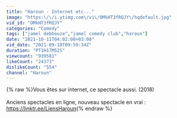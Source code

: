 ```yaml
---
title: "Haroun - Internet etc..."
image: "https:\/\/i.ytimg.com\/vi\/OMkHT3fRQJY\/hqdefault.jpg"
vid_id: "OMkHT3fRQJY"
categories: "Comedy"
tags: ["jamel debbouze","jamel comedy club","haroun"]
date: "2021-10-11T04:02:08+03:00"
vid_date: "2021-09-10T09:59:34Z"
duration: "PT1H17M52S"
viewcount: "939581"
likeCount: "24373"
dislikeCount: "554"
channel: "Haroun"
---
```

{% raw %}Vous êtes sur internet, ce spectacle aussi. (2018)<br /><br />Anciens spectacles en ligne, nouveau spectacle en vrai : <a rel="nofollow" target="blank" href="https://linktr.ee/LiensHaroun">https://linktr.ee/LiensHaroun</a>{% endraw %}
